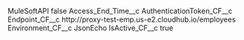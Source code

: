 <?xml version="1.0" encoding="UTF-8"?>
<CustomMetadata xmlns="http://soap.sforce.com/2006/04/metadata" xmlns:xsi="http://www.w3.org/2001/XMLSchema-instance" xmlns:xsd="http://www.w3.org/2001/XMLSchema">
    <label>MuleSoftAPI</label>
    <protected>false</protected>
    <values>
        <field>Access_End_Time__c</field>
        <value xsi:nil="true"/>
    </values>
    <values>
        <field>AuthenticationToken_CF__c</field>
        <value xsi:nil="true"/>
    </values>
    <values>
        <field>Endpoint_CF__c</field>
        <value xsi:type="xsd:string">http://proxy-test-emp.us-e2.cloudhub.io/employees</value>
    </values>
    <values>
        <field>Environment_CF__c</field>
        <value xsi:type="xsd:string">JsonEcho</value>
    </values>
    <values>
        <field>IsActive_CF__c</field>
        <value xsi:type="xsd:boolean">true</value>
    </values>
</CustomMetadata>
